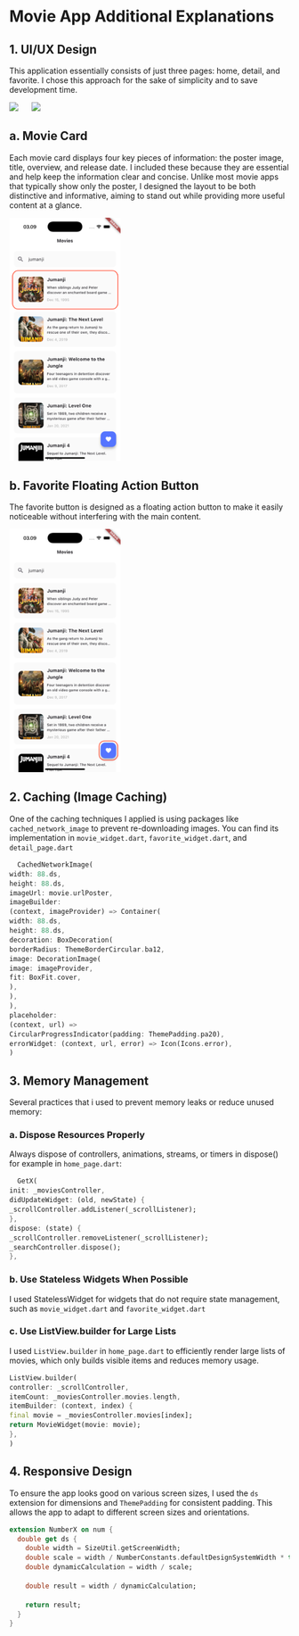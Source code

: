 # Movie App Additional Explanations

## 1. UI/UX Design
This application essentially consists of just three pages: home, detail, and favorite. I chose this approach for the sake of simplicity and to save development time.

<img src="/assets/docs/app_intro_ios.gif" width="200" />&nbsp;&nbsp;&nbsp;&nbsp;&nbsp;&nbsp;<img src="/assets/docs/app_intro_android.gif" width="250" />

## a. Movie Card
Each movie card displays four key pieces of information: the poster image, title, overview, and release date. I included these because they are essential and help keep the information clear and concise. Unlike most movie apps that typically show only the poster, I designed the layout to be both distinctive and informative, aiming to stand out while providing more useful content at a glance.

<img src="/assets/docs/movie_card.png" width="200" />

## b. Favorite Floating Action Button
The favorite button is designed as a floating action button to make it easily noticeable without interfering with the main content.


<img src="/assets/docs/floating_action_button.png" width="200" />

## 2. Caching (Image Caching)

One of the caching techniques I applied is using packages like `cached_network_image` to prevent re-downloading images.
You can find its implementation in `movie_widget.dart`, `favorite_widget.dart`, and `detail_page.dart`

```dart
  CachedNetworkImage(
width: 88.ds,
height: 88.ds,
imageUrl: movie.urlPoster,
imageBuilder:
(context, imageProvider) => Container(
width: 88.ds,
height: 88.ds,
decoration: BoxDecoration(
borderRadius: ThemeBorderCircular.ba12,
image: DecorationImage(
image: imageProvider,
fit: BoxFit.cover,
),
),
),
placeholder:
(context, url) =>
CircularProgressIndicator(padding: ThemePadding.pa20),
errorWidget: (context, url, error) => Icon(Icons.error),
)
```
## 3. Memory Management
Several practices that i used to prevent memory leaks or reduce unused memory:

### a. Dispose Resources Properly
Always dispose of controllers, animations, streams, or timers in dispose() for example in `home_page.dart`:
```dart
  GetX(
init: _moviesController,
didUpdateWidget: (old, newState) {
_scrollController.addListener(_scrollListener);
},
dispose: (state) {
_scrollController.removeListener(_scrollListener);
_searchController.dispose();
},
```
### b. Use Stateless Widgets When Possible
I used StatelessWidget for widgets that do not require state management, such as `movie_widget.dart` and `favorite_widget.dart`

### c. Use ListView.builder for Large Lists
I used `ListView.builder` in `home_page.dart` to efficiently render large lists of movies, which only builds visible items and reduces memory usage.

```dart
ListView.builder(
controller: _scrollController,
itemCount: _moviesController.movies.length,
itemBuilder: (context, index) {
final movie = _moviesController.movies[index];
return MovieWidget(movie: movie);
},
)
```

## 4. Responsive Design
To ensure the app looks good on various screen sizes, I used the `ds` extension for dimensions and `ThemePadding` for consistent padding. This allows the app to adapt to different screen sizes and orientations.
```dart
extension NumberX on num {
  double get ds {
    double width = SizeUtil.getScreenWidth;
    double scale = width / NumberConstants.defaultDesignSystemWidth * this;
    double dynamicCalculation = width / scale;

    double result = width / dynamicCalculation;

    return result;
  }
}
```


